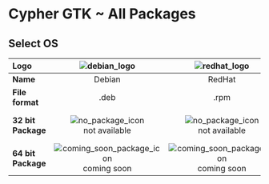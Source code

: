 [#]: # (GPL3 logos)
[GPL3_big_text]: https://www.gnu.org/graphics/gplv3-with-text-136x68.png
[GPL3_little_text]: https://www.gnu.org/graphics/gplv3-with-text-84x42.png
[GPL3_big]: https://www.gnu.org/graphics/gplv3-127x51.png
[GPL3_little]: https://www.gnu.org/graphics/gplv3-88x31.png

[#]: # (Application logos)
[application_logo]: https://raw.githubusercontent.com/TonyWhite/Cypher-GTK/master/media/cypher-gtk.svg?sanitize=true
[application_logo_plain]: https://raw.githubusercontent.com/TonyWhite/Cypher-GTK/master/media/cypher-gtk-plain.svg?sanitize=true
[application_logo_outline]: https://raw.githubusercontent.com/TonyWhite/Cypher-GTK/master/media/cypher-gtk-outline.svg?sanitize=true

[#]: # (OS logos)
[linux_logo]: https://icongr.am/devicon/linux-original.svg?size=96
[debian_logo]: https://icongr.am/devicon/debian-original.svg?size=96
[redhat_logo]: https://icongr.am/devicon/redhat-original.svg?size=96
[windows_logo]: https://icongr.am/devicon/windows8-original.svg?size=96
[macOS_logo]: https://icongr.am/devicon/apple-original.svg?size=96

[#]: # (Status package)
[verified_package_icon]: https://icongr.am/octicons/verified.svg?size=24&color=00AA00
[beta_package_icon]: https://icongr.am/octicons/unverified.svg?size=24&color=FFAA00
[coming_soon_package_icon]: https://icongr.am/octicons/clock.svg?size=24&color=00AAFF
[no_package_icon]: https://icongr.am/octicons/circle-slash.svg?size=24&color=AA0000

# Cypher GTK ~ All Packages

## Select OS

|**Logo**|![debian_logo]|![redhat_logo]|![windows_logo]|![macOS_logo]|
|:-|:-:|:-:|:-:|:-:|
|**Name**|Debian|RedHat|Windows|macOS|
|**File format**|.deb|.rpm|.exe|.dmg|
|**32 bit Package**|![no_package_icon]<br>not available|![no_package_icon]<br>not available|![no_package_icon]<br>not available|![no_package_icon]<br>not available|
|**64 bit Package**|![coming_soon_package_icon]<br>coming soon|![coming_soon_package_icon]<br>coming soon|![no_package_icon]<br>not available|![no_package_icon]<br>not available|
